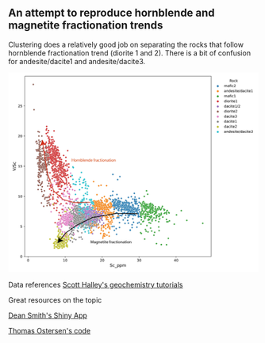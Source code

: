 ## An attempt to reproduce hornblende and magnetite fractionation trends

Clustering does a relatively good job on separating the rocks that follow hornblende fractionation trend (diorite 1 and 2). There is a bit of confusion for andesite/dacite1 and andesite/dacite3.

![fractionation trends revealed by V/Sc vs Sc plot](https://github.com/DinaKlim/Scott-Halley-geochem-hbl-fractionation/blob/main/Hornblende%20fractionation%20trends.jpg)

Data references 
[Scott Halley's geochemistry tutorials](https://www.scotthalley.com.au/tutorials) 

Great resources on the topic

[Dean Smith's Shiny App](https://lnkd.in/ge5mqjC)

[Thomas Ostersen's code](https://lnkd.in/dk9HWu6H)
